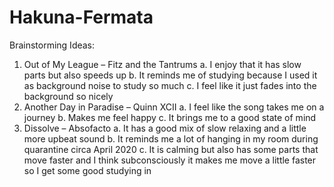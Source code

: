 # Hakuna-Fermata

Brainstorming Ideas:

1.	Out of My League – Fitz and the Tantrums
a.	  I enjoy that it has slow parts but also speeds up
b.	  It reminds me of studying because I used it as background noise to study so much
c.	  I feel like it just fades into the background so nicely
2.	Another Day in Paradise – Quinn XCII
a.	  I feel like the song takes me on a journey
b.	  Makes me feel happy
c.	  It brings me to a good state of mind
3.	Dissolve – Absofacto
a.	  It has a good mix of slow relaxing and a little more upbeat sound
b.	  It reminds me a lot of hanging in my room during quarantine circa April 2020
c.	  It is calming but also has some parts that move faster and I think subconsciously it makes me move a little faster so I get some good studying in
